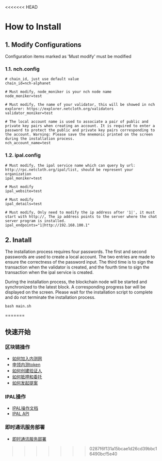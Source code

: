 <<<<<<< HEAD
# How to Install

## 1. Modify Configurations

Configuration items marked as 'Must modify' must be modified

### 1.1. nch.config

``` shell
# chain_id, just use default value
chain_id=nch-alphanet

# Must modify, node_moniker is your nch node name
node_moniker=test

# Must modify, the name of your validator, this will be showed in nch explorer: https://explorer.netcloth.org/validators
validator_moniker=test

# The local account name is used to associate a pair of public and private key pairs when creating an account. It is required to enter a password to protect the public and private key pairs corresponding to the account. Warning: Please save the mnemonic printed on the screen during the installation process.
nch_account_name=test
```

### 1.2. ipal.config

``` shell
# Must modify, the ipal service name which can query by url: http://rpc.netcloth.org/ipal/list, should be represent your organization
ipal_moniker=test

# Must modify
ipal_website=test

# Must modify
ipal_details=test

# Must modify, Only need to modify the ip address after '1|', it must start with http://, The ip address points to the server where the chat server program is installed.
ipal_endpoints="1|http://192.168.100.1"
```

## 2. Inatall

The installation process requires four passwords. The first and second passwords are used to create a local account. The two entries are made to ensure the correctness of the password input. The third time is to sign the transaction when the validator is created, and the fourth time to sign the transaction when the ipal service is created.

During the installation process, the blockchain node will be started and synchronized to the latest block. A corresponding progress bar will be displayed on the screen. Please wait for the installation script to complete and do not terminate the installation process.

``` shell
bash main.sh
```
=======
## 快速开始

### 区块链操作

* [如何加入内测网](how-to-join-alphanet.md)
* [申领内测token](testcoin.md)
* [如何创建验证人](how-to-become-validator.md)
* [如何抵押和委托](how-to-delegate.md)
* [如何发起提案](how-to-create-proposal.md)

### IPAL操作
* [IPAL操作文档](../advanced/ipal.md)
* [IPAL API](../advanced/api.md)
  
### 即时通讯服务部署
* [即时通讯服务部署](../im/README.md)
>>>>>>> 0287f6f131a15bcae1d26cd39bbc16490bcf5e40
